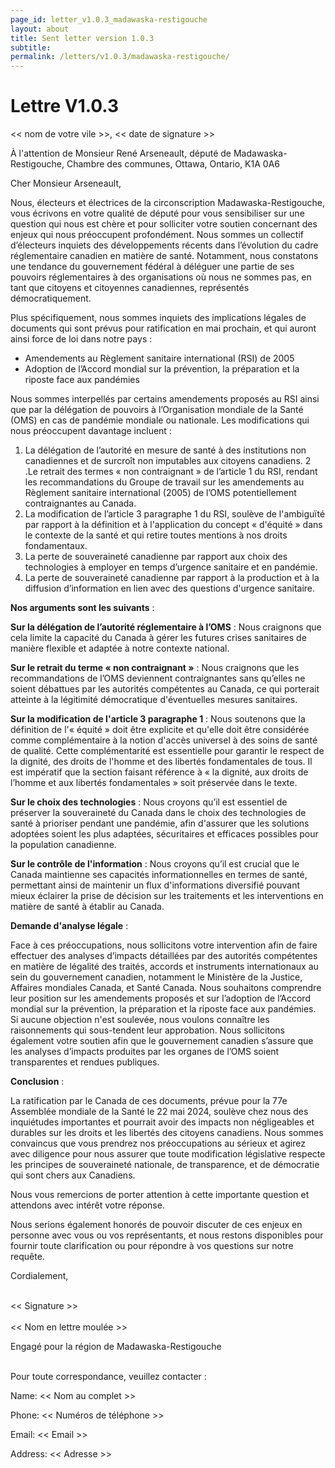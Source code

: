 ```yaml
---
page_id: letter_v1.0.3_madawaska-restigouche
layout: about
title: Sent letter version 1.0.3
subtitle: 
permalink: /letters/v1.0.3/madawaska-restigouche/
---
```


# Lettre V1.0.3


<< nom de votre vile >>, << date de signature >>

À l'attention de Monsieur René Arseneault, député de Madawaska-Restigouche,
Chambre des communes,
Ottawa, Ontario, K1A 0A6


Cher Monsieur Arseneault,

Nous, électeurs et électrices de la circonscription Madawaska-Restigouche, vous écrivons en votre qualité de député pour vous sensibiliser sur une question qui nous est chère et pour solliciter votre soutien concernant des enjeux qui nous préoccupent profondément. Nous sommes un collectif d’électeurs inquiets des développements récents dans l’évolution du cadre réglementaire canadien en matière de santé. Notamment, nous constatons une tendance du gouvernement fédéral à déléguer une partie de ses pouvoirs réglementaires à des organisations où nous ne sommes pas, en tant que citoyens et citoyennes canadiennes, représentés démocratiquement.

Plus spécifiquement, nous sommes inquiets des implications légales de documents qui sont prévus pour ratification en mai prochain, et qui auront ainsi force de loi dans notre pays :

- Amendements au Règlement sanitaire international (RSI) de 2005
- Adoption de l’Accord mondial sur la prévention, la préparation et la riposte face aux pandémies

Nous sommes interpellés par certains amendements proposés au RSI ainsi que par la délégation de pouvoirs à l’Organisation mondiale de la Santé (OMS) en cas de pandémie mondiale ou nationale. Les modifications qui nous préoccupent davantage incluent :

1. La délégation de l’autorité en mesure de santé à des institutions non canadiennes et de surcroît non imputables aux citoyens canadiens.
2 .Le retrait des termes « non contraignant » de l’article 1 du RSI, rendant les recommandations du Groupe de travail sur les amendements au Règlement sanitaire international (2005) de l’OMS potentiellement contraignantes au Canada.
3. La modification de l’article 3 paragraphe 1 du RSI, soulève de l'ambiguïté par rapport à la définition et à l'application du concept « d'équité » dans le contexte de la santé et qui retire toutes mentions à nos droits fondamentaux.
4. La perte de souveraineté canadienne par rapport aux choix des technologies à employer en temps d’urgence sanitaire et en pandémie.
5. La perte de souveraineté canadienne par rapport à la production et à la diffusion d’information en lien avec des questions d'urgence sanitaire.

**Nos arguments sont les suivants** :

**Sur la délégation de l’autorité réglementaire à l’OMS** : Nous craignons que cela limite la capacité du Canada à gérer les futures crises sanitaires de manière flexible et adaptée à notre contexte national.

**Sur le retrait du terme « non contraignant »** : Nous craignons que les recommandations de l’OMS deviennent contraignantes sans qu’elles ne soient débattues par les autorités compétentes au Canada, ce qui porterait atteinte à la légitimité démocratique d'éventuelles mesures sanitaires.

**Sur la modification de l'article 3 paragraphe 1** : Nous soutenons que la définition de l'« équité » doit être explicite et qu'elle doit être considérée comme complémentaire à la notion d'accès universel à des soins de santé de qualité. Cette complémentarité est essentielle pour garantir le respect de la dignité, des droits de l'homme et des libertés fondamentales de tous. Il est impératif que la section faisant référence à « la dignité, aux droits de l’homme et aux libertés fondamentales » soit préservée dans le texte.

**Sur le choix des technologies** : Nous croyons qu’il est essentiel de préserver la souveraineté du Canada dans le choix des technologies de santé à prioriser pendant une pandémie, afin d'assurer que les solutions adoptées soient les plus adaptées, sécuritaires et efficaces possibles pour la population canadienne.

**Sur le contrôle de l'information** : Nous croyons qu’il est crucial que le Canada maintienne ses capacités informationnelles en termes de santé, permettant ainsi de maintenir un flux d'informations diversifié pouvant mieux éclairer la prise de décision sur les traitements et les interventions en matière de santé à établir au Canada.


**Demande d'analyse légale** :

Face à ces préoccupations, nous sollicitons votre intervention afin de faire effectuer des analyses d’impacts détaillées par des autorités compétentes en matière de légalité des traités, accords et instruments internationaux au sein du gouvernement canadien, notamment le Ministère de la Justice, Affaires mondiales Canada, et Santé Canada. Nous souhaitons comprendre leur position sur les amendements proposés et sur l’adoption de l’Accord mondial sur la prévention, la préparation et la riposte face aux pandémies. Si aucune objection n'est soulevée, nous voulons connaître les raisonnements qui sous-tendent leur approbation. Nous sollicitons également votre soutien afin que le gouvernement canadien s’assure que les analyses d’impacts produites par les organes de l’OMS soient transparentes et rendues publiques. 

**Conclusion** :

La ratification par le Canada de ces documents, prévue pour la 77e Assemblée mondiale de la Santé le 22 mai 2024, soulève chez nous des inquiétudes importantes et pourrait avoir des impacts non négligeables et durables sur les droits et les libertés des citoyens canadiens. Nous sommes convaincus que vous prendrez nos préoccupations au sérieux et agirez avec diligence pour nous assurer que toute modification législative respecte les principes de souveraineté nationale, de transparence, et de démocratie qui sont chers aux Canadiens.
 
Nous vous remercions de porter attention à cette importante question et attendons avec intérêt votre réponse.

Nous serions également honorés de pouvoir discuter de ces enjeux en personne avec vous ou vos représentants, et nous restons disponibles pour fournir toute clarification ou pour répondre à vos questions sur notre requête.


 
Cordialement,


<br>
<< Signature >>
<br>

<br>
<< Nom en lettre moulée >>

Engagé pour la région de Madawaska-Restigouche

<br>
Pour toute correspondance, veuillez contacter :

Name: << Nom au complet >>

Phone: << Numéros de téléphone >>

Email: << Email >>

Address: << Adresse >>

